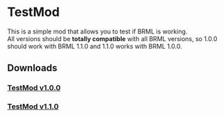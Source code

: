 # TestMod
This is a simple mod that allows you to test if BRML is working.\
All versions should be **totally compatible** with all BRML versions, so 1.0.0 should work with BRML 1.1.0 and 1.1.0 works with BRML 1.0.0.
## Downloads
### [TestMod v1.0.0](https://github.com/AGO061/BuckshotRouletteModLoader/raw/main/mods/AGO061-TestMod-1.0.0.zip)
### [TestMod v1.1.0](https://github.com/AGO061/BuckshotRouletteModLoader/raw/main/mods/AGO061-TestMod-1.1.0.zip)
